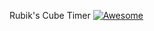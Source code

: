 Rubik's Cube Timer
[![Awesome](https://i2.piccy.info/i9/98e9f48d0d6ea5aef3f4e8c045b2bc5a/1642965014/251673/1453485/Rubik_s_Cube_Timer.png)](https://github.com/sindresorhus/awesome#readme)
